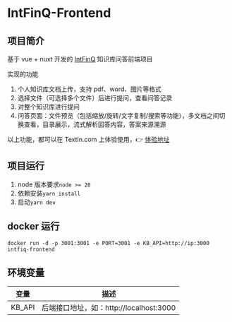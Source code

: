 # IntFinQ-Frontend

## 项目简介

基于 vue + nuxt 开发的 [IntFinQ](https://intfinq.textin.com/) 知识库问答前端项目

实现的功能

1. 个人知识库文档上传，支持 pdf、word、图片等格式
2. 选择文件（可选择多个文件）后进行提问，查看问答记录
3. 对整个知识库进行提问
4. 问答页面：文件预览（包括缩放/旋转/文字复制/搜索等功能），多文档之间切换查看，目录展示，流式解析回答内容，答案来源溯源

以上功能，都可以在 TextIn.com 上体验使用，👉 [体验地址](https://intfinq.textin.com/)

## 项目运行

1. node 版本要求`node >= 20`
2. 依赖安装`yarn install`
3. 启动`yarn dev`

## docker 运行

`docker run -d -p 3001:3001 -e PORT=3001 -e KB_API=http://ip:3000 intfiq-frontend`

## 环境变量

| 变量   | 描述                                    |
| ------ | --------------------------------------- |
| KB_API | 后端接口地址，如：http://localhost:3000 |
